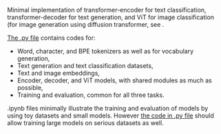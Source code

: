 Minimal implementation of transformer-encoder for text classification, transformer-decoder for text generation, and ViT for image classification (for image generation using diffusion transformer, see . 

[The .py file]([(https://github.com/u84819482/Nano-transformer/blob/main/transformer_utils.py)]) contains codes for: 
- Word, character, and BPE tokenizers as well as for vocabulary generation,
- Text generation and text classification datasets,
- Text and image embeddings,
- Encoder, decoder, and ViT models, with shared modules as much as possible,
- Training and evaluation, common for all three tasks.

.ipynb files minimally illustrate the training and evaluation of models by using toy datasets and small models. However [the code in .py file]([(https://github.com/u84819482/Nano-transformer/blob/main/transformer_utils.py)]) should allow training large models on serious datasets as well.
